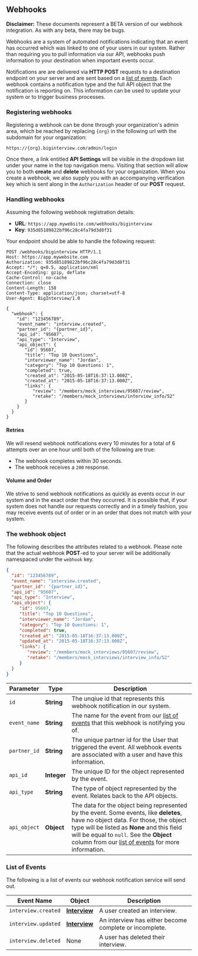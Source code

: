 ## Webhooks

<div class="alert alert-danger">
  <strong>Disclaimer:</strong> These documents represent a BETA version of our
  webhook integration. As with any beta, there may be bugs.
</div>

Webhooks are a system of automated notifications indicating that an event has
occurred which was linked to one of your users in our system. Rather than
requiring you to pull information via our API, webhooks push information to
your destination when important events occur.

Notifications are are delivered via **HTTP POST** requests to a destination
endpoint on your server and are sent based on a [list of events][list]. Each
webhook contains a notification type and the full API object that the
notification is reporting on. This information can be used to update your
system or to trigger business processes.

### Registering webhooks

Registering a webhook can be done through your organization's admin area, which
be reached by replacing `{org}` in the following url with the subdomain for
your organization:

```
https://{org}.biginterview.com/admin/login
```

Once there, a link entitled **API Settings** will be visible in the dropdown
list under your name in the top navigation menu. Visiting that section will
allow you to both **create** and **delete** webhooks for your organization. When
you create a webhook, we also supply you with an accompanying verification key
which is sent along in the `Authorization` header of our **POST** request.

### Handling webhooks

Assuming the following webhook registration details:

* **URL**: `https://app.mywebsite.com/webhooks/biginterview`
* **Key**: `935d85189822bf96c28c4fa79d3d8f31`

Your endpoint should be able to handle the following request:

```http
POST /webhooks/biginterview HTTP/1.1
Host: https://app.mywebsite.com
Authorization: 935d85189822bf96c28c4fa79d3d8f31
Accept: */*; q=0.5, application/xml
Accept-Encoding: gzip, deflate
Cache-Control: no-cache
Connection: close
Content-Length: 158
Content-Type: application/json; charset=utf-8
User-Agent: BigInterview/1.0

{
  "webhook": {
    "id": "123456789",
    "event_name": "interview.created",
    "partner_id": "{partner_id}",
    "api_id": "95607",
    "api_type": "Interview",
    "api_object": {
       "id": 95607,
       "title": "Top 10 Questions",
       "interviewer_name": "Jordan",
       "category": "Top 10 Questions: 1",
       "completed": true,
       "created_at": "2015-05-18T16:37:13.000Z",
       "created_at": "2015-05-18T16:37:13.000Z",
       "links": {
          "review": "/members/mock_interviews/95607/review",
          "retake": "/members/mock_interviews/interview_info/52"
       }
    }
  }
}
```

#### Retries

We will resend webhook notifications every 10 minutes for a total of 6 attempts
over an one hour until both of the following are true:

* The webhook completes within 30 seconds.
* The webhook receives a `200` response.

#### Volume and Order

We strive to send webhook notifications as quickly as events occur in our
system and in the exact order that they occurred. It is possible that, if your
system does not handle our requests correctly and in a timely fashion, you may
receive events out of order or in an order that does not match with your system.

### The webhook object

The following describes the attributes related to a webhook. Please note
that the actual webhook **POST**-ed to your server will be additionally
namespaced under the `webhook` key.

```json
{
  "id": "123456789",
  "event_name": "interview.created",
  "partner_id": "{partner_id}",
  "api_id": "95607",
  "api_type": "Interview",
  "api_object": {
     "id": 95607,
     "title": "Top 10 Questions",
     "interviewer_name": "Jordan",
     "category": "Top 10 Questions: 1",
     "completed": true,
     "created_at": "2015-05-18T16:37:13.000Z",
     "updated_at": "2015-05-18T16:37:13.000Z",
     "links": {
        "review": "/members/mock_interviews/95607/review",
        "retake": "/members/mock_interviews/interview_info/52"
     }
  }
}
```

| Parameter | Type | Description |
|-----------|------|-------------|
| `id` | **String** | The unqiue id that represents this webhook notification in our system. |
| `event_name` | **String** | The name for the event from our [list of events][list] that this webhook is notifying you of. |
| `partner_id` | **String** | The unique partner id for the User that triggered the event. All webhook events are associated with a user and have this information. |
| `api_id` | **Integer** | The unique ID for the object represented by the event. |
| `api_type` | **String** | The type of object represented by the event. Relates back to the API objects. |
| `api_object` | **Object** | The data for the object being represented by the event. Some events, like **deletes**, have no object data. For those, the object type will be listed as **None** and this field will be equal to `null`. See the **Object** column from our [list of events][list] for more information. |

### List of Events

The following is a list of events our webhook notification service will send
out.

| Event Name | Object | Description |
|------------|--------|-------------|
| `interview.created` | [**Interview**][interview] | A user created an interview. |
| `interview.updated` | [**Interview**][interview] | An interview has either become complete or incomplete. |
| `interview.deleted` | None | A user has deleted their interview. |

[interview]: #the-interview-object
[list]: #list-of-events
